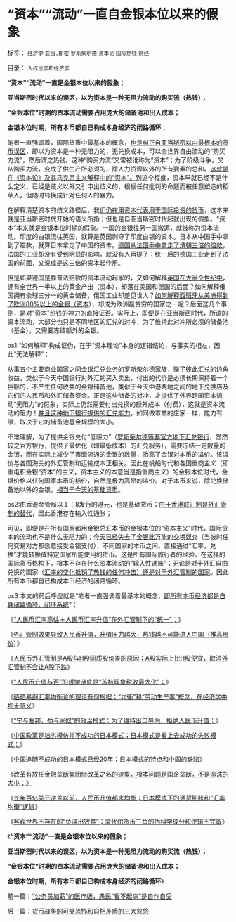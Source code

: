 # “资本”“流动”一直自金银本位以来的假象

标签： `经济学` `亚当.斯密` `罗斯柴尔德` `资本论` `国际热钱` `财经` 

目录： `人权法学和经济学`

**“资本”“流动”一直是金银本位以来的假象；**

**亚当斯密时代以来的误区，以为资本是一种无阻力流动的购买流（热钱）；**

**“金银本位”时期的资本流动需要占用庞大的储备池和出入成本；**

**金银本位时期，所有本币都自已构成本身经济的闭路循环**；

笔者一直强调着，国际货币中最基本的概念，[也是纠正自亚当斯密以内最根本的货币误区](../../../2014/1/2/《资本论》逻辑依据的“资本定义”，在客观社会中不存在.md)，即以为资本是一种无阻力的，无兑换成本，可以全世界自由流动的“购买力流”，然后谓之热钱。这种“购买力流”又常被讹称为“资本”；为了阶级斗争，又从购买力流，变成了供生产所必须的，除人力资源以外的所有要素的总和。[这就是在《资本论》及其马克思主义解释中的“资本”。](../../../2014/1/4/资本的定义，暴露马克思主张“白吃白喝，严惩工商”.md)到这个程度，资本早就已经不是什么定义，已经是歧义以外又引申出歧义的，根据任何批判的命题而被任意塑造的稻草人，但随时转换成针对任何人的暴力。

在解释清楚资本的歧义路径后，我[们仍在用资本代表用于国际投资的货币](../../../2007/10/28/人民币升值必要性无可辩驳，策略诱歼国际投机资金.md)，这本来就是亚当斯密时代开始的语义所指；但也是自亚当斯密时代起就出现的假象。“资本”本来就是金银本位时期的假象。一国的金银往另一国搬运，就被称为资本流动。印度的白银流往英国，就算是英国剥夺了印度白银的资本。日本从中国手中拿到了赔款，就算日本拿走了中国的资本。[德国从法国手中拿走了清朝三倍的赔款](../../../2011/11/29/征服高卢，普法战争，清朝赔款和欧洲的债务危机.md)，法国的工业却没有受到明显的影响，就没有人再提了；统一后的德国工业走到了法国的前面，又说成是这三倍的资本起作用。

但是如果德国是靠普法赔款的资本流动起家的，又如何解释[英国在大半个世纪中](../../../2011/8/18/欧洲资本主义没有从美洲“资本积累”.md)，拥有全世界一半以上的黄金产出（资本），却落在美国和德国的后面？如何解释俄国拥有全球三分一的黄金储备，俄国工业却羞见世人？[如何解释西班牙从美洲得到了欧洲80%以上的金银（资本](../../../2011/8/18/欧洲资本主义没有从美洲“资本积累”.md)），却成为欧洲最贫穷的国家之一呢？后面这几个事例，是对“资本”热钱的神力的直接证否。实际上，即便是在亚当斯密时代，所谓的资本流动，大部分也只是不同地区的汇兑的对冲，为了维持此对冲所必须的储备池（基金），又需要冻结额外的金银。

ps1:“如何解释”构成证伪，在于“资本理论”本身的逻辑结论，与事实的相左，因此“无法解释”；

[从事五个主要商业国家之间金银汇兑业务的罗斯柴尔德家族](../../../2011/8/29/罗斯柴尔德家族的真实身份和跨国业务.md)，赚了彼此汇兑的边角收益，类似于今天中国银行对外汇的买入卖出，付出的代价是必须长期保持着一个巨额的，不产生任何收益的金银储备池，类似于今天中港两地之间的地下兑换店及它们的人民币和外汇储备资金。正是这些储备的对冲，才提供了外界跨国资本流动“无阻力”的假象，实际上仍然需要付出兑换的额外成本（付费），这就是资本流动的阻力！[并且这种地下银行提供的汇兑能力](../../../2013/11/27/将“地下银行，地下兑换点”能量无限放大的“货币战争”.md)，如同做市商的庄家一样，能力有限，取决于它的储备池基金规模的大小。

不难理解，为了提供金银兑付“低阻力”（[罗斯柴尔德等非官方地下汇兑银行](../../../2011/8/28/犹太人高利贷的主顾是谁？犹太人真的有钱吗？.md)，显然较之官方银行，提供了最优化（即最低成本）的汇兑服务），需要冻结一定数量的金银，而在实际上减少了市面流通的金银的数量，抬高了金银对本币的溢价。该溢价与各国海关的外汇管制和运输成本正相关。因此在帆船时代和各国重商主义（即重屯积金银“资本”的主义，资本主义的本意当是指重商主义）的金银本位时代，金银价格以任何国家本币的标价，自然是极为高昂的溢价。对于本币来说，除兑换储备池以外的金银，[相当于今天的基础货币](../../../2011/8/23/黄金不是天然法定货币；金本位没有必要.md)。

ps2:由香港金管局以１：8发行的港元，也是基础货币；[由于香港联汇制是外汇管制的替代](../../../2011/1/3/联汇制或将覆灭中港整体经济.md)，因此香港存在输入性通胀；

可见，即便是在所有国家都用金银总汇本币的金银本位的“资本主义”时代，国际资本的流动也不是什么无阻力的；[今天已经失去了金银此万能的交换媒介](../../../2008/12/10/为什么货币天生是黄金.md)（当彼时任何交易对方都愿意接受金银支付），不同国家的本币之间，直接通过“汇率，兑换”才能转换成特定国家所能使用的货币。这是所有国际旅行者的经验。在这样的国际货币格构下，根本不存在什么资本流动的“输入性通胀”；无论是对于外汇自由兑换的国家（[汇率的变化抵销了热钱的任何冲击）还是对于外汇管制的国家](../../../2013/4/22/太平洋涨潮，会影响太湖的水位吗？&nbsp;货币的闭环经济系统.md)。因此所有本币都自已构成本币经济的闭路循环。

ps3:本文的前后呼应就是“笔者一直强调着最基本的概念，[即所有本币经济都是自身闭路循环，闭环系统](../../../2012/2/26/闭环经济模型就是个体价值观，及社会财富的层次.md)”；

《[“人民币汇率高估＋人民币汇率升值”在外汇管制下的“统一”；](../../../2013/3/14/用M1定义否定M2超发，纵比横比的错乱，人民币，白银，民国法币.md)》

《[外汇管制效果导致人民币升值，升值压力越大，热钱越不可能进入中国（推高房价](../../../2013/12/10/“人民币升值推高房价”者，全部是左狗！.md)）》

《[人民币外汇管制是A股与H股同质股价差的原因；A股实际上比H股便宜，取消外汇管制不会让A股下跌](../../../2013/1/10/&quot;没饭吃，何不吃肉糜？&quot;，混淆了炒外汇与股票投资的机构股神.md)》

《[“人民币升值与否”的哲学谜底是“苏杭现象税收最大化”；](../../../2013/1/17/“农民工，及人民币升值与否”的哲学谜底.md)》

《[晒晒易纲汇率均衡论的理论有何根据；“均衡”和“劳动生产率”概念，在经济学中均无意义](../../../2012/7/24/晒晒易纲先生的汇率均衡论的学术根据.md)》

《[“宁与友邦，勿与家奴”的政治模式；为了维持出口导向，拒绝人民币升值；](../../../2012/5/11/“宁与友邦，勿与家奴”的美元，欧元，人民币的数字游戏.md)》

《[中国政策是拙劣模仿并不成功的日本模式；日本模式是看上去成功的失败模式；](../../../2012/4/9/日本模式是看上去成功的失败.md)》

《[中国追随不成功的日本模式已经20年；日本模式的特点和中国的缺陷](../../../2012/4/16/德国模式与日本模式不可调和；及最理想的经济模式.md)》

《[改革有放任金融垄断集团借改革之名的迹象，根本问题是国企垄断，不是泡沫的大小；》](../../../2012/4/20/“金融改革”真是这种意向吗？.md)

《[长年百亿美元逆差以前，人民币升值都未均衡；日本模式下的通货膨胀和“汇率均衡”逻辑](../../../2012/4/23/日本模式下的通货膨胀和“人民币汇率均衡了”.md)》

《[客观世界不存在的“负溢出效益”；蒙代尔货币三角的伪科学成分和逻辑不完备](../../../2014/1/28/国家外汇管理局的收支司司长管涛及蒙代尔的常识性忽悠的谬误.md)》

《**“资本”“流动”一直是金银本位以来的假象；**

**亚当斯密时代以来的误区，以为资本是一种无阻力流动的购买流（热钱）；**

**“金银本位”时期的资本流动需要占用庞大的储备池和出入成本；**

**金银本位时期，所有本币都自已构成本身经济的闭路循环**》

前一篇：[“公务员加薪”的医疗版，愚民“看不起病”是自作自受](../../../2014/1/29/“公务员加薪”的医疗版，愚民“看不起病”是自作自受.md)

后一篇：[货币战争的可笑恐怖和自相矛盾的三大忽悠](../../../2014/1/29/货币战争的可笑恐怖和自相矛盾的三大忽悠.md)
